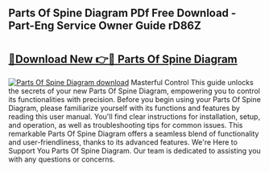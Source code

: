 ## Parts Of Spine Diagram PDf Free Download - Part-Eng Service Owner Guide rD86Z

# <h2><a href="http://dfne5v.blite.top/?on=Parts+Of+Spine+Diagram">🔗Download New 👉🔴 Parts Of Spine Diagram</a></h2>

[![Parts Of Spine Diagram download](https://i.imgur.com/lujVjoI.png)](http://dfne5v.blite.top/?on=Parts+Of+Spine+Diagram)
Masterful Control This guide unlocks the secrets of your new Parts Of Spine Diagram, empowering you to control its functionalities with precision. Before you begin using your Parts Of Spine Diagram, please familiarize yourself with its functions and features by reading this user manual. You'll find clear instructions for installation, setup, and operation, as well as troubleshooting tips for common issues. This remarkable Parts Of Spine Diagram offers a seamless blend of functionality and user-friendliness, thanks to its advanced features. We're Here to Support You Parts Of Spine Diagram. Our team is dedicated to assisting you with any questions or concerns.
